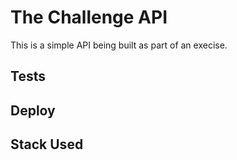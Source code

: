 # The Challenge API

This is a simple API being built as part of an execise.

## Tests

## Deploy

## Stack Used

